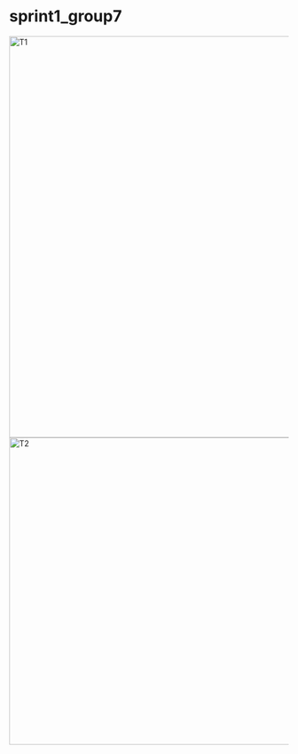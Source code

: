 # sprint1_group7
<img width="724" alt="T1" src="https://user-images.githubusercontent.com/116144338/201839055-07a7ee28-6845-4d47-a533-daa6fe205580.png">
<img width="554" alt="T2" src="https://user-images.githubusercontent.com/116144338/201839656-844d8afd-9d07-44f8-8ca3-6545bcaad53e.png">
